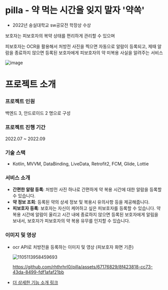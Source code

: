# pilla - 약 먹는 시간을 잊지 말자 '약쏙'
- 2022년 숭실대학교 sw공모전 학장상 수상

보호자는 피보호자의 복약 상태를 편리하게 관리할 수 있으며

피보호자는 OCR을 활용해서 처방전 사진을 찍으면 자동으로 알람이 등록되고, 
제때 알람을 종료하지 않으면 등록된 보호자에게 피보호자의 약 미복용 사실을 알려주는 서비스


![image](https://github.com/rhthrhrl0/pilla/assets/67176829/3e090d6c-6164-4472-976c-de9f0e08930b)


# 프로젝트 소개
### 프로젝트 인원
백엔드 3, 안드로이드 2 명으로 구성

### 프로젝트 진행 기간
2022.07 ~ 2022.09

### 기술 스택
- Kotlin, MVVM, DataBinding, LiveData, Retrofit2, FCM, Glide, Lottie

### 서비스 소개
- **간편한 알람 등록**: 처방전 사진 하나로 간편하게 약 복용 시간에 대한 알람을 등록할 수 있습니다.
- **약 정보 조회**: 등록된 약의 상세 정보 및 복용시 유의사항 등을 제공해줍니다. 
- **피보호자 등록**: 보호자는 자신이 케어하고 싶은 피보호자를 등록할 수 있습니다. 약 복용 시간에 알람이 울리고 시간 내에 종료하지 않으면 등록된 보호자에게 알림을 보내서, 보호자가 피보호자의 약 복용 유무를 인지할 수 있습니다.

### 이미지 및 영상
- ocr API로 처방전을 등록하는 이미지 및 영상 (피보호자 화면 기준)
  
  ![1105113958459693](https://github.com/rhthrhrl0/pilla/assets/67176829/0c7ad6f3-e004-490a-915c-fec187b01593)


  https://github.com/rhthrhrl0/pilla/assets/67176829/8f423818-cc73-43da-8499-fdf1afaf21bb

- [더 상세한 기능 소개 링크](https://giant-cloche-9c9.notion.site/fb1c277c419f488fa5f9b029e82389bf?pvs=4)
